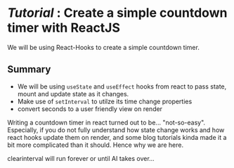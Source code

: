 # *Tutorial* : Create a simple countdown timer with ReactJS

We will be using React-Hooks to create a simple countdown timer.

## Summary
- We will be using `useState` and `useEffect` hooks from react to pass state, mount and update state as it changes.
- Make use of `setInterval` to utilze its time change properties
- convert seconds to a user friendly view on render

Writing a countdown timer in react turned out to be... "not-so-easy". Especially, if you do not fully understand how state change works and how react hooks update them on render, and some blog tutorials kinda made it a bit more complicated than it should. Hence why we are here.



clearinterval will run forever or until AI takes over...